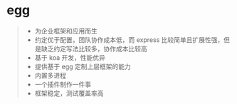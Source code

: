 # egg

>- 为企业框架和应用而生
>- 约定优于配置，团队协作成本低，而 express 比较简单且扩展性强，但是缺乏约定写法比较多，协作成本比较高
>- 基于 koa 开发，性能优异
>- 提供基于 egg 定制上层框架的能力
>- 内置多进程
>- 一个插件制作一件事
>- 框架稳定，测试覆盖率高